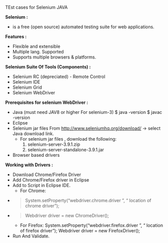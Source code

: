 TEst cases for Selenium JAVA

**Selenium :**
- is a free (open source) automated testing suite for web applications.


**Features :**
 - Flexible and extensible
 - Multiple lang. Supported
 - Supports multiple browsers & platforms.

**Selenium Suite Of Tools (Components) :**
 - Selenium RC (depreciated) - Remote Control
 - Selenium IDE
 - Selenium Grid
 - Selenium WebDriver

**Prerequisites for selenium WebDriver :** 
 - Java  (must need JAV8 or higher For selenium-3)
   $ java -version
   $ javac -version
 - Eclipse
 - Selenium jar files 
    From http://www.seleniumhq.org/download/  → select Java download link.
    - For selenium jar files , download the following: 
      1) selenium-server-3.9.1.zip
      2) selenium-server-standalone-3.9.1.jar      
 - Browser based drivers
 
**Working with Drivers :** 
 - Download Chrome/Firefox Driver
 - Add Chrome/Firefox driver in Eclipse
 - Add to Script in Eclipse IDE.
   - For Chrome:
 - >   System.setProperty(“webdriver.chrome.driver ”, “ location of chrome driver”); 
 - >   Webdriver driver = new ChromeDriver();
   - For Firefox:
     System.setProperty(“webdriver.firefox.driver ”, “ location of firefox driver”);
     Webdriver driver = new FirefoxDriver();
 - Run And Validate.



